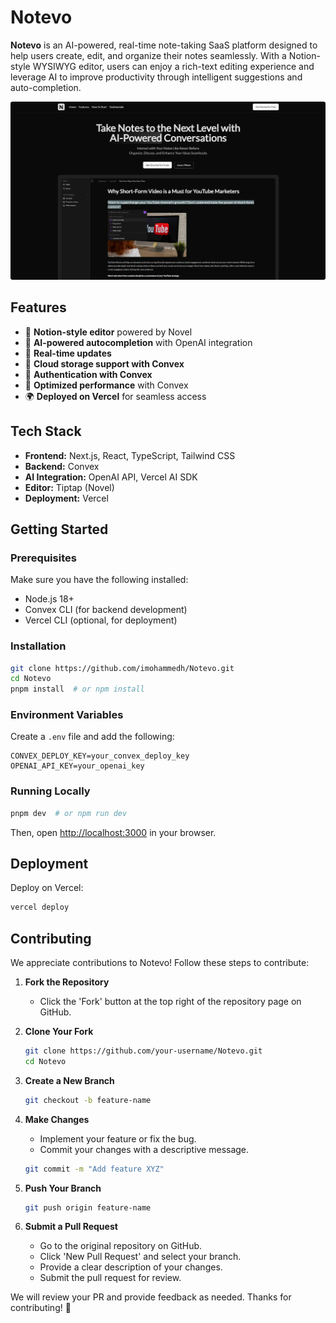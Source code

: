 # Notevo

**Notevo** is an AI-powered, real-time note-taking SaaS platform designed to help users create, edit, and organize their notes seamlessly. With a Notion-style WYSIWYG editor, users can enjoy a rich-text editing experience and leverage AI to improve productivity through intelligent suggestions and auto-completion.


![Home Page](showCase_imgs/HomePage.png)

## Features

- 📝 **Notion-style editor** powered by Novel
- 🤖 **AI-powered autocompletion** with OpenAI integration
- 🔄 **Real-time updates**
- 📂 **Cloud storage support with Convex**
- 🔐 **Authentication with Convex**
- 🚀 **Optimized performance** with Convex
- 🌍 **Deployed on Vercel** for seamless access

## Tech Stack

- **Frontend:** Next.js, React, TypeScript, Tailwind CSS
- **Backend:** Convex
- **AI Integration:** OpenAI API, Vercel AI SDK
- **Editor:** Tiptap (Novel)
- **Deployment:** Vercel

## Getting Started

### Prerequisites
Make sure you have the following installed:
- Node.js 18+
- Convex CLI (for backend development)
- Vercel CLI (optional, for deployment)

### Installation
```bash
git clone https://github.com/imohammedh/Notevo.git
cd Notevo
pnpm install  # or npm install
```

### Environment Variables
Create a `.env` file and add the following:
```env
CONVEX_DEPLOY_KEY=your_convex_deploy_key
OPENAI_API_KEY=your_openai_key
```

### Running Locally
```bash
pnpm dev  # or npm run dev
```
Then, open [http://localhost:3000](http://localhost:3000) in your browser.

## Deployment
Deploy on Vercel:
```bash
vercel deploy
```

## Contributing
We appreciate contributions to Notevo! Follow these steps to contribute:

1. **Fork the Repository**
   - Click the 'Fork' button at the top right of the repository page on GitHub.

2. **Clone Your Fork**
   ```bash
   git clone https://github.com/your-username/Notevo.git
   cd Notevo
   ```

3. **Create a New Branch**
   ```bash
   git checkout -b feature-name
   ```

4. **Make Changes**
   - Implement your feature or fix the bug.
   - Commit your changes with a descriptive message.
   ```bash
   git commit -m "Add feature XYZ"
   ```

5. **Push Your Branch**
   ```bash
   git push origin feature-name
   ```

6. **Submit a Pull Request**
   - Go to the original repository on GitHub.
   - Click 'New Pull Request' and select your branch.
   - Provide a clear description of your changes.
   - Submit the pull request for review.

We will review your PR and provide feedback as needed. Thanks for contributing! 🚀

